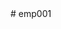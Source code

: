 <!-- git remote add origin https://github.com/USB007/emp.git
git branch -M main
git push -u origin main
 --># emp001
